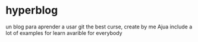 # hyperblog
un blog para aprender a usar git
the best curse, create by me Ajua
include a lot of examples for learn
avarible for everybody